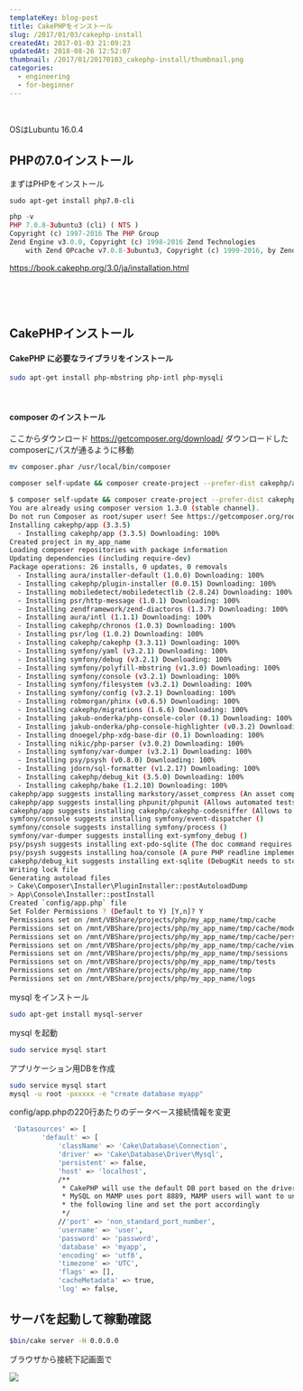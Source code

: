 ```yaml
---
templateKey: blog-post
title: CakePHPをインストール
slug: /2017/01/03/cakephp-install
createdAt: 2017-01-03 21:09:23
updatedAt: 2018-08-26 12:52:07
thumbnail: /2017/01/20170103_cakephp-install/thumbnail.png
categories:
  - engineering
  - for-beginner
---
```


&nbsp;

OSはLubuntu 16.0.4

<h2 class="chapter">PHPの7.0インストール</h2>
まずはPHPをインストール

```
sudo apt-get install php7.0-cli

```

```php
php -v
PHP 7.0.8-3ubuntu3 (cli) ( NTS )
Copyright (c) 1997-2016 The PHP Group
Zend Engine v3.0.0, Copyright (c) 1998-2016 Zend Technologies
    with Zend OPcache v7.0.8-3ubuntu3, Copyright (c) 1999-2016, by Zend Technologies

```

<a href="https://book.cakephp.org/3.0/ja/installation.html">https://book.cakephp.org/3.0/ja/installation.html</a>

&nbsp;

<div class="after-intro"></div>

&nbsp;

<h2>CakePHPインストール</h2>

<h4>CakePHP に必要なライブラリをインストール</h4>

```bash
sudo apt-get install php-mbstring php-intl php-mysqli

```

&nbsp;

<h4>composer のインストール</h4>

ここからダウンロード
<a href="https://getcomposer.org/download/">https://getcomposer.org/download/</a>
ダウンロードしたcomposerにパスが通るように移動

```bash
mv composer.phar /usr/local/bin/composer
```


```bash
composer self-update && composer create-project --prefer-dist cakephp/app my_app_name
```



```bash
$ composer self-update && composer create-project --prefer-dist cakephp/app my_app_name
You are already using composer version 1.3.0 (stable channel).
Do not run Composer as root/super user! See https://getcomposer.org/root for details
Installing cakephp/app (3.3.5)
  - Installing cakephp/app (3.3.5) Downloading: 100%
Created project in my_app_name
Loading composer repositories with package information
Updating dependencies (including require-dev)
Package operations: 26 installs, 0 updates, 0 removals
  - Installing aura/installer-default (1.0.0) Downloading: 100%
  - Installing cakephp/plugin-installer (0.0.15) Downloading: 100%
  - Installing mobiledetect/mobiledetectlib (2.8.24) Downloading: 100%
  - Installing psr/http-message (1.0.1) Downloading: 100%
  - Installing zendframework/zend-diactoros (1.3.7) Downloading: 100%
  - Installing aura/intl (1.1.1) Downloading: 100%
  - Installing cakephp/chronos (1.0.3) Downloading: 100%
  - Installing psr/log (1.0.2) Downloading: 100%
  - Installing cakephp/cakephp (3.3.11) Downloading: 100%
  - Installing symfony/yaml (v3.2.1) Downloading: 100%
  - Installing symfony/debug (v3.2.1) Downloading: 100%
  - Installing symfony/polyfill-mbstring (v1.3.0) Downloading: 100%
  - Installing symfony/console (v3.2.1) Downloading: 100%
  - Installing symfony/filesystem (v3.2.1) Downloading: 100%
  - Installing symfony/config (v3.2.1) Downloading: 100%
  - Installing robmorgan/phinx (v0.6.5) Downloading: 100%
  - Installing cakephp/migrations (1.6.6) Downloading: 100%
  - Installing jakub-onderka/php-console-color (0.1) Downloading: 100%
  - Installing jakub-onderka/php-console-highlighter (v0.3.2) Downloading: 100%
  - Installing dnoegel/php-xdg-base-dir (0.1) Downloading: 100%
  - Installing nikic/php-parser (v3.0.2) Downloading: 100%
  - Installing symfony/var-dumper (v3.2.1) Downloading: 100%
  - Installing psy/psysh (v0.8.0) Downloading: 100%
  - Installing jdorn/sql-formatter (v1.2.17) Downloading: 100%
  - Installing cakephp/debug_kit (3.5.0) Downloading: 100%
  - Installing cakephp/bake (1.2.10) Downloading: 100%
cakephp/app suggests installing markstory/asset_compress (An asset compression plugin which provides file concatenation and a flexible filter system for preprocessing and minification.)
cakephp/app suggests installing phpunit/phpunit (Allows automated tests to be run without system-wide install.)
cakephp/app suggests installing cakephp/cakephp-codesniffer (Allows to check the code against the coding standards used in CakePHP.)
symfony/console suggests installing symfony/event-dispatcher ()
symfony/console suggests installing symfony/process ()
symfony/var-dumper suggests installing ext-symfony_debug ()
psy/psysh suggests installing ext-pdo-sqlite (The doc command requires SQLite to work.)
psy/psysh suggests installing hoa/console (A pure PHP readline implementation. You'll want this if your PHP install doesn't already support readline or libedit.)
cakephp/debug_kit suggests installing ext-sqlite (DebugKit needs to store panel data in a database. SQLite is simple and easy to use.)
Writing lock file
Generating autoload files
> Cake\Composer\Installer\PluginInstaller::postAutoloadDump
> App\Console\Installer::postInstall
Created `config/app.php` file
Set Folder Permissions ? (Default to Y) [Y,n]? Y
Permissions set on /mnt/VBShare/projects/php/my_app_name/tmp/cache
Permissions set on /mnt/VBShare/projects/php/my_app_name/tmp/cache/models
Permissions set on /mnt/VBShare/projects/php/my_app_name/tmp/cache/persistent
Permissions set on /mnt/VBShare/projects/php/my_app_name/tmp/cache/views
Permissions set on /mnt/VBShare/projects/php/my_app_name/tmp/sessions
Permissions set on /mnt/VBShare/projects/php/my_app_name/tmp/tests
Permissions set on /mnt/VBShare/projects/php/my_app_name/tmp
Permissions set on /mnt/VBShare/projects/php/my_app_name/logs

```

mysql をインストール
```bash
sudo apt-get install mysql-server
```

mysql を起動
```bash
sudo service mysql start
```

アプリケーション用DBを作成
```bash
sudo service mysql start
mysql -u root -pxxxxx -e "create database myapp"

```

config/app.phpの220行あたりのデータベース接続情報を変更

```bash
 'Datasources' => [
        'default' => [
            'className' => 'Cake\Database\Connection',
            'driver' => 'Cake\Database\Driver\Mysql',
            'persistent' => false,
            'host' => 'localhost',
            /**
             * CakePHP will use the default DB port based on the driver selected
             * MySQL on MAMP uses port 8889, MAMP users will want to uncomment
             * the following line and set the port accordingly
             */
            //'port' => 'non_standard_port_number',
            'username' => 'user',
            'password' => 'password',
            'database' => 'myapp',
            'encoding' => 'utf8',
            'timezone' => 'UTC',
            'flags' => [],
            'cacheMetadata' => true,
            'log' => false,

```

<h2>サーバを起動して稼動確認</h2>

```bash
$bin/cake server -H 0.0.0.0
```

ブラウザから接続下記画面で

<img class="post-image" src="http://ver-1-0.net.s3-website-ap-northeast-1.amazonaws.com/uploads/2017/01/20170103_cakephp-install/%E3%82%B9%E3%82%AF%E3%83%AA%E3%83%BC%E3%83%B3%E3%82%B7%E3%83%A7%E3%83%83%E3%83%88-2017-01-03-18.52.23-300x274.png"/>
